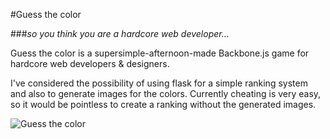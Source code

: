 #Guess the color

###_so you think you are a hardcore web developer..._

Guess the color is a supersimple-afternoon-made Backbone.js game for hardcore web developers & designers.

I've considered the possibility of using flask for a simple ranking system and also to generate images for the colors. Currently cheating is very easy, so it would be pointless to create a ranking without the generated images.

![Guess the color](http://lh3.googleusercontent.com/-NLXCFm_Ifdw/UCWZf-RBrXI/AAAAAAAAAPY/ScwbuyYj0z8/s689/guess-the-color.jpg "Guess the color")